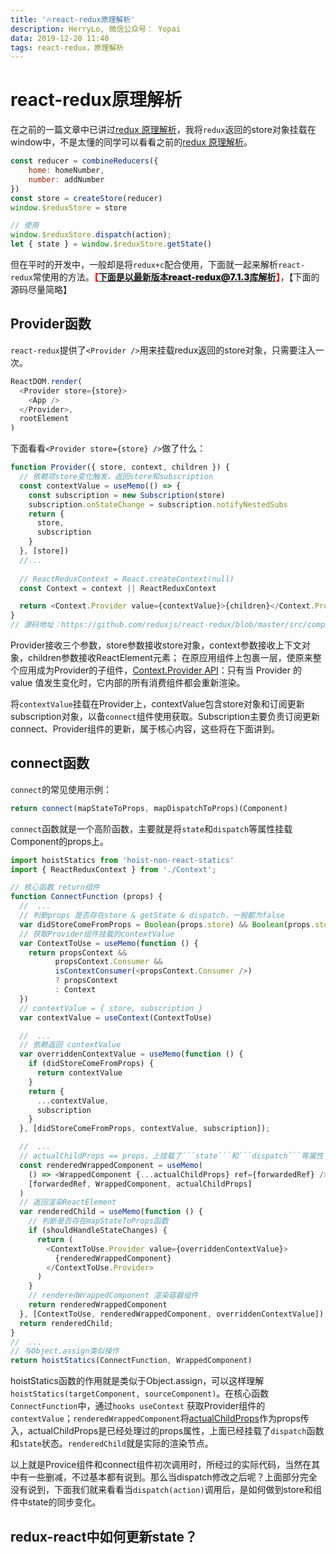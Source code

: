 ```yaml
---
title: '🔥react-redux原理解析'
description: HerryLo, 微信公众号： Yopai
data: 2019-12-20 11:40
tags: react-redux，原理解析
---
```


# react-redux原理解析

在之前的一篇文章中已讲过[redux 原理解析](https://didiheng.com/front/2019-10-26.html)，我将```redux```返回的store对象挂载在window中，不是太懂的同学可以看看之前的[redux 原理解析](https://didiheng.com/front/2019-10-26.html)。

```javascript
const reducer = combineReducers({
    home: homeNumber,
    number: addNumber
})
const store = createStore(reducer)
window.$reduxStore = store

// 使用
window.$reduxStore.dispatch(action);
let { state } = window.$reduxStore.getState()
```
但在平时的开发中，一般却是将```redux+c```配合使用，下面就一起来解析```react-redux```常使用的方法。<span style="color: red;font-weight: 900;">【下面是以最新版本react-redux@7.1.3库解析】</span>，【下面的源码尽量简略】

## Provider函数

```react-redux```提供了```<Provider />```用来挂载redux返回的store对象，只需要注入一次。

```javascript
ReactDOM.render(
  <Provider store={store}>
    <App />
  </Provider>,
  rootElement
)
```
下面看看```<Provider store={store} />```做了什么：

```javascript
function Provider({ store, context, children }) {
  // 依赖项store变化触发，返回store和subscription
  const contextValue = useMemo(() => {
    const subscription = new Subscription(store)
    subscription.onStateChange = subscription.notifyNestedSubs
    return {
      store,
      subscription
    }
  }, [store])
  //...
  
  // ReactReduxContext = React.createContext(null)
  const Context = context || ReactReduxContext

  return <Context.Provider value={contextValue}>{children}</Context.Provider>
}
// 源码地址：https://github.com/reduxjs/react-redux/blob/master/src/components/Provider.js#L6
```
Provider接收三个参数，store参数接收store对象，context参数接收上下文对象，children参数接收ReactElement元素；
在原应用组件上包裹一层，使原来整个应用成为Provider的子组件，[Context.Provider API](https://zh-hans.reactjs.org/docs/context.html#contextprovider)：只有当 Provider 的 value 值发生变化时，它内部的所有消费组件都会重新渲染。

将```contextValue```挂载在Provider上，contextValue包含store对象和订阅更新subscription对象，以备```connect```组件使用获取。Subscription主要负责订阅更新connect、Provider组件的更新，属于核心内容，这些将在下面讲到。

## connect函数

```connect```的常见使用示例：
```javascript
return connect(mapStateToProps, mapDispatchToProps)(Component)
```
```connect```函数就是一个高阶函数，主要就是将```state```和```dispatch```等属性挂载Component的props上。
```javascript
import hoistStatics from 'hoist-non-react-statics'
import { ReactReduxContext } from './Context';

// 核心函数 return组件
function ConnectFunction (props) {
  //  ...
  // 判断props 是否存在store & getState & dispatch，一般都为false
  var didStoreComeFromProps = Boolean(props.store) && Boolean(props.store.getState) && Boolean(props.store.dispatch);
  // 获取Provider组件挂载的contextValue
  var ContextToUse = useMemo(function () {
    return propsContext &&
          propsContext.Consumer &&
          isContextConsumer(<propsContext.Consumer />)
          ? propsContext
          : Context
  })
  // contextValue = { store, subscription }
  var contextValue = useContext(ContextToUse)

  //  ...
  // 依赖返回 contextValue
  var overriddenContextValue = useMemo(function () {
    if (didStoreComeFromProps) {
      return contextValue
    }
    return {
      ...contextValue,
      subscription
    }
  }, [didStoreComeFromProps, contextValue, subscription]);

  //  ...
  // actualChildProps == props，上挂载了```state```和```dispatch```等属性
  const renderedWrappedComponent = useMemo(
    () => <WrappedComponent {...actualChildProps} ref={forwardedRef} />,
    [forwardedRef, WrappedComponent, actualChildProps]
  )
  // 返回渲染ReactElement
  var renderedChild = useMemo(function () {
    // 判断是否存在mapStateToProps函数
    if (shouldHandleStateChanges) {
      return (
        <ContextToUse.Provider value={overriddenContextValue}>
          {renderedWrappedComponent}
        </ContextToUse.Provider>
      )
    }
    // renderedWrappedComponent 渲染容器组件
    return renderedWrappedComponent
  }, [ContextToUse, renderedWrappedComponent, overriddenContextValue]);
  return renderedChild;
}
//  ...
// 与Object.assign类似操作
return hoistStatics(ConnectFunction, WrappedComponent)
```
hoistStatics函数的作用就是类似于Object.assign，可以这样理解```hoistStatics(targetComponent, sourceComponent)```。在核心函数```ConnectFunction```中，通过```hooks useContext``` 获取Provider组件的```contextValue```；```renderedWrappedComponent```将[actualChildProps](https://github.com/reduxjs/react-redux/blob/master/src/components/connectAdvanced.js#L260)作为props传入，actualChildProps是已经处理过的props属性，上面已经挂载了```dispatch```函数和```state```状态。```renderedChild```就是实际的渲染节点。

以上就是Provice组件和connect组件初次调用时，所经过的实际代码，当然在其中有一些删减，不过基本都有说到。那么当dispatch修改之后呢？上面部分完全没有说到，下面我们就来看看当```dispatch(action)```调用后，是如何做到store和组件中state的同步变化。

## redux-react中如何更新state？
